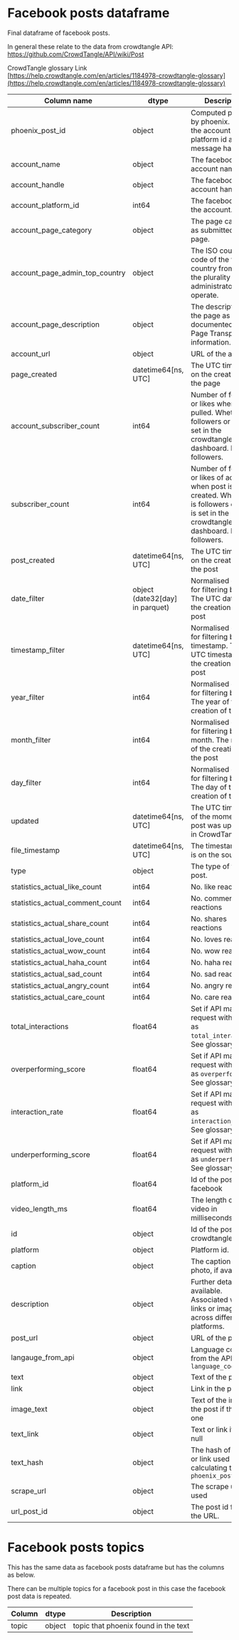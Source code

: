 # Facebook posts dataframe
 
Final dataframe of facebook posts.

In general these relate to the data from crowdtangle API: https://github.com/CrowdTangle/API/wiki/Post

CrowdTangle glossary Link [https://help.crowdtangle.com/en/articles/1184978-crowdtangle-glossary](https://help.crowdtangle.com/en/articles/1184978-crowdtangle-glossary)

| Column name                            | dtype               | Description                                                                                                       | 
|----------------------------------------|---------------------| ------------------------------------------------------------------------------------------------------------------|
| phoenix_post_id                        | object              | Computed post id by phoenix. This is the account platform id and the message hash. |
| account_name                           | object              | The facebook account name. |
| account_handle                         | object              | The facebook account handle. |
| account_platform_id                    | int64               | The facebook id of the account. |
| account_page_category                  | object              | The page category as submitted by the page.  |
| account_page_admin_top_country         | object              | The ISO country code of the the country from where the plurality of page administrators operate. |
| account_page_description               | object              | The description of the page as documented in Page Transparency information. |
| account_url                            | object              | URL of the account. |
| page_created                           | datetime64[ns, UTC] | The UTC timestamp on the creation of the page |
| account_subscriber_count               | int64               | Number of follower or likes when data pulled. Whether it is followers or likes is set in the crowdtangle dashboard. Default followers.  |
| subscriber_count                       | int64               | Number of follower or likes of account when post is created. Whether it is followers or likes is set in the crowdtangle dashboard. Default followers.  |
| post_created                           | datetime64[ns, UTC] | The UTC timestamp on the creation of the post |
| date_filter                            | object (date32[day] in parquet) | Normalised column for filtering by date. The UTC date on the creation of the post |
| timestamp_filter                       | datetime64[ns, UTC] | Normalised column for filtering by timestamp. The UTC timestamp of the creation of the post |
| year_filter                            | int64               | Normalised column for filtering by year. The year of the creation of the post |
| month_filter                           | int64               | Normalised column for filtering by month. The month of the creation of the post |
| day_filter                             | int64               | Normalised column for filtering by day. The day of the creation of the post |
| updated                                | datetime64[ns, UTC] | The UTC timestamp of the moment the post was updated in CrowdTangle |
| file_timestamp                         | datetime64[ns, UTC] | The timestamp that is on the source file. |
| type                                   | object              | The type of the post. |
| statistics_actual_like_count           | int64               | No. like reactions |
| statistics_actual_comment_count        | int64               | No. comments reactions |
| statistics_actual_share_count          | int64               | No. shares reactions |
| statistics_actual_love_count           | int64               | No. loves reactions |
| statistics_actual_wow_count            | int64               | No. wow reactions |
| statistics_actual_haha_count           | int64               | No. haha reactions |
| statistics_actual_sad_count            | int64               | No. sad reactions |
| statistics_actual_angry_count          | int64               | No. angry reactions
| statistics_actual_care_count           | int64               | No. care reactions |
| total_interactions                     | float64             | Set if API made request with `sortBy` as `total_interactions`. See glossary link. |
| overperforming_score                   | float64             | Set if API made request with `sortBy` as `overperforming`. See glossary link. |
| interaction_rate                       | float64             | Set if API made request with `sortBy` as `interaction_rate`. See glossary link. |
| underperforming_score                  | float64             | Set if API made request with `sortBy` as `underperforming`. See glossary link. |
| platform_id                            | float64             | Id of the post from facebook |
| video_length_ms                        | float64             | The length of the video in milliseconds. |
| id                                     | object              | Id of the post from crowdtangle |
| platform                               | object              | Platform id. |
| caption                                | object              | The caption to a photo, if available. |
| description                            | object              | Further details, if available. Associated with links or images across different platforms. |
| post_url                               | object              | URL of the post |
| langauge_from_api                      | object              | Language code from the API, `language_code` |
| text                                   | object              | Text of the post |
| link                                   | object              | Link in the post |
| image_text                             | object              | Text of the image in the post if there is one |
| text_link                              | object              | Text or link if text is null  |
| text_hash                              | object              | The hash of the text or link used for calculating the `phoenix_post_id` |
| scrape_url                             | object              | The scrape url to be used |
| url_post_id                            | object              | The post id from the URL. |

# Facebook posts topics

This has the same data as facebook posts dataframe but has the columns as below.

There can be multiple topics for a facebook post in this case the facebook post data is repeated.

| Column                  | dtype          | Description |
|-------------------------|----------------|-------------|
| topic                   | object         | topic that phoenix found in the text |
